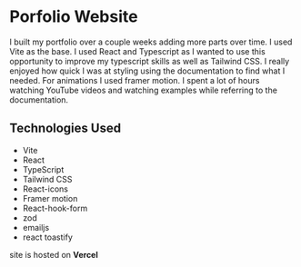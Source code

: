 # Porfolio Website

I built my portfolio over a couple weeks adding more parts over time. I used Vite as the base. I used React and Typescript as I wanted to use this opportunity to improve my typescript skills as well as Tailwind CSS. I really enjoyed how quick I was at styling using the documentation to find what I needed. For animations I used framer motion. I spent a lot of hours watching YouTube videos and watching examples while referring to the documentation.

## Technologies Used

 - Vite
- React
- TypeScript
- Tailwind CSS
- React-icons
- Framer motion 
- React-hook-form
- zod
- emailjs
- react toastify

site is hosted on **Vercel** 
